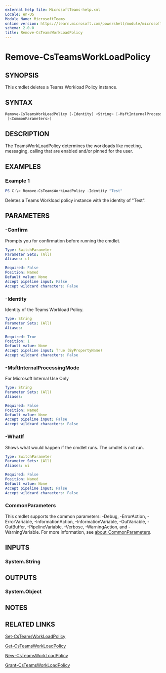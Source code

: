```yaml
---
external help file: MicrosoftTeams-help.xml
Locale: en-US
Module Name: MicrosoftTeams
online version: https://learn.microsoft.com/powershell/module/microsoftteams/remove-csteamsworkloadpolicy
schema: 2.0.0
title: Remove-CsTeamsWorkLoadPolicy
---
```


# Remove-CsTeamsWorkLoadPolicy

## SYNOPSIS

This cmdlet deletes a Teams Workload Policy instance.

## SYNTAX

```powershell
Remove-CsTeamsWorkLoadPolicy [-Identity] <String> [-MsftInternalProcessingMode <String>] [-WhatIf] [-Confirm]
 [<CommonParameters>]
```

## DESCRIPTION

The TeamsWorkLoadPolicy determines the workloads like meeting, messaging, calling that are enabled and/or pinned for the user.

## EXAMPLES

### Example 1

```powershell
PS C:\> Remove-CsTeamsWorkLoadPolicy -Identity "Test"
```

Deletes a Teams Workload policy instance with the identity of "Test".

## PARAMETERS

### -Confirm

Prompts you for confirmation before running the cmdlet.

```yaml
Type: SwitchParameter
Parameter Sets: (All)
Aliases: cf

Required: False
Position: Named
Default value: None
Accept pipeline input: False
Accept wildcard characters: False
```

### -Identity

Identity of the Teams Workload Policy.

```yaml
Type: String
Parameter Sets: (All)
Aliases:

Required: True
Position: 1
Default value: None
Accept pipeline input: True (ByPropertyName)
Accept wildcard characters: False
```

### -MsftInternalProcessingMode

For Microsoft Internal Use Only

```yaml
Type: String
Parameter Sets: (All)
Aliases:

Required: False
Position: Named
Default value: None
Accept pipeline input: False
Accept wildcard characters: False
```

### -WhatIf

Shows what would happen if the cmdlet runs.
The cmdlet is not run.

```yaml
Type: SwitchParameter
Parameter Sets: (All)
Aliases: wi

Required: False
Position: Named
Default value: None
Accept pipeline input: False
Accept wildcard characters: False
```

### CommonParameters

This cmdlet supports the common parameters: -Debug, -ErrorAction, -ErrorVariable, -InformationAction, -InformationVariable, -OutVariable, -OutBuffer, -PipelineVariable, -Verbose, -WarningAction, and -WarningVariable. For more information, see [about_CommonParameters](http://go.microsoft.com/fwlink/?LinkID=113216).

## INPUTS

### System.String

## OUTPUTS

### System.Object

## NOTES

## RELATED LINKS

[Set-CsTeamsWorkLoadPolicy](https://learn.microsoft.com/powershell/module/microsoftteams/set-csteamsworkloadpolicy)

[Get-CsTeamsWorkLoadPolicy](https://learn.microsoft.com/powershell/module/microsoftteams/get-csteamsworkloadpolicy)

[New-CsTeamsWorkLoadPolicy](https://learn.microsoft.com/powershell/module/microsoftteams/new-csteamsworkloadpolicy)

[Grant-CsTeamsWorkLoadPolicy](https://learn.microsoft.com/powershell/module/microsoftteams/grant-csteamsworkloadpolicy)
